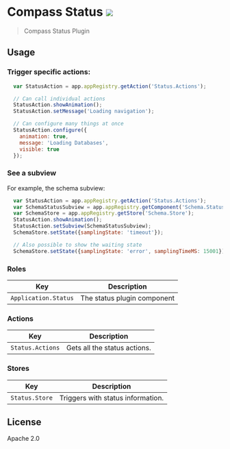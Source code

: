 # Compass Status [![][travis_img]][travis_url]

> Compass Status Plugin

## Usage

### Trigger specific actions:

```js
  var StatusAction = app.appRegistry.getAction('Status.Actions');

  // Can call individual actions
  StatusAction.showAnimation();
  StatusAction.setMessage('Loading navigation');

  // Can configure many things at once
  StatusAction.configure({
    animation: true,
    message: 'Loading Databases',
    visible: true
  });
```

### See a subview

For example, the schema subview:

```js
  var StatusAction = app.appRegistry.getAction('Status.Actions');
  var SchemaStatusSubview = app.appRegistry.getComponent('Schema.StatusSubview');
  var SchemaStore = app.appRegistry.getStore('Schema.Store');
  StatusAction.showAnimation();
  StatusAction.setSubview(SchemaStatusSubview);
  SchemaStore.setState({samplingState: 'timeout'});

  // Also possible to show the waiting state
  SchemaStore.setState({samplingState: 'error', samplingTimeMS: 15001});
```

### Roles

| Key                  | Description                 |
|----------------------|-----------------------------|
| `Application.Status` | The status plugin component |

### Actions

| Key              | Description                  |
|------------------|------------------------------|
| `Status.Actions` | Gets all the status actions. |

### Stores

| Key            | Description                       |
|----------------|-----------------------------------|
| `Status.Store` | Triggers with status information. |

## License

Apache 2.0

[travis_img]: https://travis-ci.com/10gen/compass-status.svg?token=ezEB2TnpPiu7XLo6ByZp&branch=master
[travis_url]: https://travis-ci.com/10gen/compass-status
